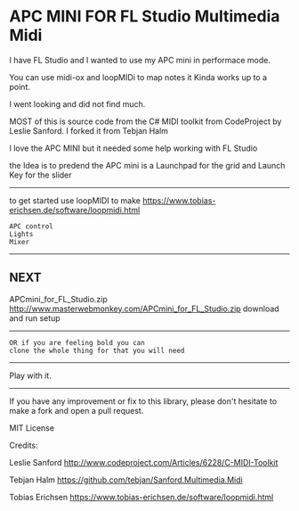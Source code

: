 APC MINI FOR FL Studio Multimedia Midi 
=======================
I have FL Studio and I wanted to use my APC mini in performace mode.

You can use midi-ox and loopMIDi to map notes it Kinda works up to a point.

I went looking and did not find much.

MOST of this is source code from the C# MIDI toolkit from CodeProject by Leslie Sanford.
I forked it from Tebjan Halm  


I love the APC MINI but it needed some help working with FL Studio

the Idea is to predend the APC mini is a Launchpad for the grid and 
Launch Key for the slider

--------------------------------------------------------------------------------------------------------
 to get started use loopMIDI to make 
 https://www.tobias-erichsen.de/software/loopmidi.html

    APC control
    Lights
    Mixer
--------------------------------------------------------------------------------------------------------
NEXT
--------------------------------------------------------------------------------------------------------
 APCmini_for_FL_Studio.zip
 http://www.masterwebmonkey.com/APCmini_for_FL_Studio.zip
 download and run setup

--------------------------------------------------------------------------------------------------------
    OR if you are feeling bold you can
    clone the whole thing for that you will need
--------------------------------------------------------------------------------------------------------

Play with it. 

---------------------------------------------------------------------------------------------------------
If you have any improvement or fix to this library, 
please don't hesitate to make a fork and open a pull request.

MIT License

Credits:

Leslie Sanford
http://www.codeproject.com/Articles/6228/C-MIDI-Toolkit

Tebjan Halm
https://github.com/tebjan/Sanford.Multimedia.Midi

Tobias Erichsen
https://www.tobias-erichsen.de/software/loopmidi.html
